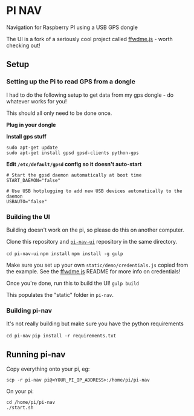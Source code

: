 # PI NAV
Navigation for Raspberry PI using a USB GPS dongle

The UI is a fork of a seriously cool project called [ffwdme.js](https://ffwdmejs.org/) - worth checking out!

## Setup

### Setting up the Pi to read GPS from a dongle

I had to do the following setup to get data from my gps dongle - do whatever works for you!

This should all only need to be done once.

__Plug in your dongle__

__Install gps stuff__
```
sudo apt-get update
sudo apt-get install gpsd gpsd-clients python-gps
```

__Edit `/etc/default/gpsd` config so it doesn't auto-start__
```
# Start the gpsd daemon automatically at boot time
START_DAEMON="false"

# Use USB hotplugging to add new USB devices automatically to the daemon
USBAUTO="false"
```

### Building the UI

Building doesn't work on the pi, so please do this on another computer.

Clone this repository and [`pi-nav-ui`](https://github.com/cogwirrel/pi-nav-ui) repository in the same directory.

`cd pi-nav-ui`
`npm install`
`npm install -g gulp`

Make sure you set up your own `static/demo/credentials.js` copied from the example.
See the [ffwdme.js](https://github.com/ffwdme/ffwdme.js) README for more info on credentials!

Once you're done, run this to build the UI!
`gulp build`

This populates the "static" folder in `pi-nav`.

### Building pi-nav

It's not really building but make sure you have the python requirements

`cd pi-nav`
`pip install -r requirements.txt`

## Running pi-nav

Copy everything onto your pi, eg:

`scp -r pi-nav pi@<YOUR_PI_IP_ADDRESS>:/home/pi/pi-nav`

On your pi:

```
cd /home/pi/pi-nav
./start.sh
```

